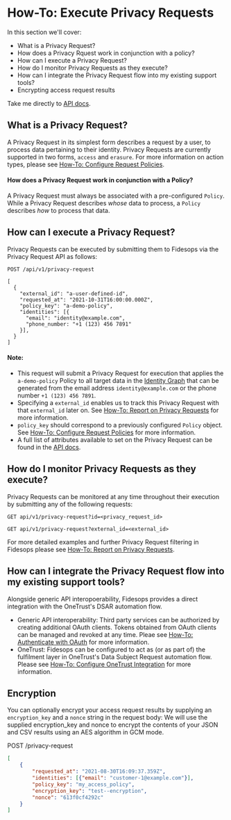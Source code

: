 # How-To: Execute Privacy Requests

In this section we'll cover:

- What is a Privacy Request?
- How does a Privacy Rquest work in conjunction with a policy?
- How can I execute a Privacy Request?
- How do I monitor Privacy Requests as they execute?
- How can I integrate the Privacy Request flow into my existing support tools?
- Encrypting access request results 

Take me directly to [API docs](/api#operations-Privacy_Requests-get_request_status_api_v1_privacy_request_get).

## What is a Privacy Request?
A Privacy Request in its simplest form describes a request by a user, to process data pertaining to their identity. Privacy Requests are currently supported in two forms, `access` and `erasure`. For more information on action types, please see [How-To: Configure Request Policies](policies.md#rule-attributes).


#### How does a Privacy Request work in conjunction with a Policy?
A Privacy Request must always be associated with a pre-configured `Policy`. While a Privacy Request describes _whose_ data to process, a `Policy` describes _how_ to process that data.


## How can I execute a Privacy Request?
Privacy Requests can be executed by submitting them to Fidesops via the Privacy Request API as follows:

`POST /api/v1/privacy-request`

```
[
  {
    "external_id": "a-user-defined-id",
    "requested_at": "2021-10-31T16:00:00.000Z",
    "policy_key": "a-demo-policy",
    "identities": [{
      "email": "identity@example.com",
      "phone_number: "+1 (123) 456 7891"
    }],
  }
]
```

#### Note:

- This request will submit a Privacy Request for execution that applies the `a-demo-policy` Policy to all target data in the [Identity Graph](../glossary.md) that can be generated from the email address `identity@example.com` or the phone number `+1 (123) 456 7891`.
- Specifying a `external_id` enables us to track this Privacy Request with that `external_id` later on. See [How-To: Report on Privacy Requests](reporting.md) for more information.
- `policy_key` should correspond to a previously configured `Policy` object. See [How-To: Configure Request Policies](policies.md) for more information.
- A full list of attributes available to set on the Privacy Request can be found in the [API docs](/api#operations-Privacy_Requests-get_request_status_api_v1_privacy_request_get).


## How do I monitor Privacy Requests as they execute?
Privacy Requests can be monitored at any time throughout their execution by submitting any of the following requests:

`GET api/v1/privacy-request?id=<privacy_request_id>`

`GET api/v1/privacy-request?external_id=<external_id>`

For more detailed examples and further Privacy Request filtering in Fidesops please see [How-To: Report on Privacy Requests](reporting.md).


## How can I integrate the Privacy Request flow into my existing support tools?
Alongside generic API interopoerability, Fidesops provides a direct integration with the OneTrust's DSAR automation flow.

- Generic API interoperability: Third party services can be authorized by creating additional OAuth clients. Tokens obtained from OAuth clients can be managed and revoked at any time. Pleae see [How-To: Authenticate with OAuth](oauth.md) for more information.
- OneTrust: Fidesops can be configured to act as (or as part of) the fulfilment layer in OneTrust's Data Subject Request automation flow. Please see [How-To: Configure OneTrust Integration](onetrust.md) for more information.


## Encryption

You can optionally encrypt your access request results by supplying an `encryption_key` and a `nonce` string in the request body:
We will use the supplied encryption_key and nonce to encrypt the contents of your JSON and CSV results using an AES algorithm in GCM mode.

POST /privacy-request
```json
[
    {
        "requested_at": "2021-08-30T16:09:37.359Z",
        "identities": [{"email": "customer-1@example.com"}],
        "policy_key": "my_access_policy",
        "encryption_key": "test--encryption",
        "nonce": "613f0cf4292c"
    }
]

```
